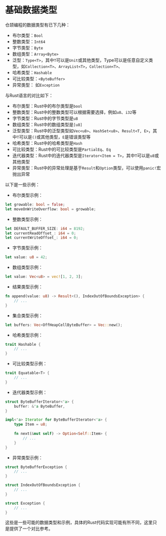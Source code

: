 # 基础数据类型

仓颉编程的数据类型有已下几种：

- 布尔类型：`Bool`
- 整数类型：`Int64`
- 字节类型：`Byte`
- 数组类型：`Array<Byte>`
- 泛型：`Type<T>`，其中`T`可以是`Unit`或其他类型，Type可以是任意自定义类型，如`Collection<T>`、`ArrayList<T>`，`Collection<T>`、
- 哈希类型：`Hashable`
- 可比较类型：`<ByteBuffer>`
- 异常类型： 如`Exception`

与Rust语言的对比如下：

- 布尔类型：Rust中的布尔类型是`bool`
- 整数类型：Rust中的整数类型可以根据需要选择，例如`u8`、`i32`等
- 字节类型：Rust中的字节类型是`u8`
- 数组类型：Rust中的数组类型是`[u8]`
- 泛型类型：Rust中的泛型类型如`Vec<u8>`、`HashSet<u8>`、`Result<T, E>`，其中`T`可以是`()`或其他类型，`E`是错误类型等
- 哈希类型：Rust中的哈希类型是`Hash`
- 可比较类型：Rust中的可比较类型是`PartialEq`、`Eq`
- 迭代器类型：Rust中的迭代器类型是`Iterator<Item = T>`，其中`T`可以是`u8`或其他类型
- 异常类型：Rust中的异常处理是基于`Result`和`Option`类型，可以使用`panic!`宏抛出异常

以下是一些示例：

- 布尔类型示例：

```rust
let growable: bool = false;
let moveOnWriteOverflow: bool = growable;
```

- 整数类型示例：

```rust
let DEFAULT_BUFFER_SIZE: i64 = 8192;
let currentReadOffset_: i64 = 0;
let currentWriteOffset_: i64 = 0;
```

- 字节类型示例：

```rust
let value: u8 = 42;
```

- 数组类型示例：

```rust
let value: Vec<u8> = vec![1, 2, 3];
```

- 结果类型示例：

```rust
fn append(value: u8) -> Result<(), IndexOutOfBoundsException> {
    // ...
}
```

- 集合类型示例：

```rust
let buffers: Vec<OffHeapCellByteBuffer> = Vec::new();
```

- 哈希类型示例：

```rust
trait Hashable {
    // ...
}
```

- 可比较类型示例：

```rust
trait Equatable<T> {
    // ...
}
```

- 迭代器类型示例：

```rust
struct ByteBufferIterator<'a> {
    buffer: &'a ByteBuffer,
}

impl<'a> Iterator for ByteBufferIterator<'a> {
    type Item = u8;
    
    fn next(&mut self) -> Option<Self::Item> {
        // ...
    }
}
```

- 异常类型示例：

```rust
struct ByteBufferException {
    // ...
}

struct IndexOutOfBoundsException {
    // ...
}

struct Exception {
    // ...
}
```

这些是一些可能的数据类型和示例，具体的Rust代码实现可能有所不同，这里只是提供了一个对比参考。